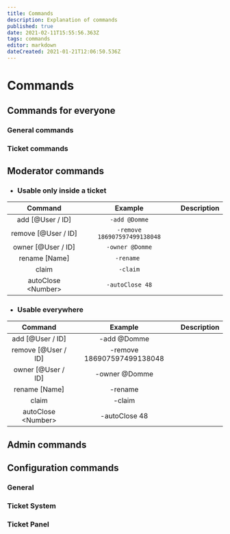 ```yaml
---
title: Commands
description: Explanation of commands
published: true
date: 2021-02-11T15:55:56.363Z
tags: commands
editor: markdown
dateCreated: 2021-01-21T12:06:50.536Z
---
```


# Commands
    

## Commands for everyone
### General commands

### Ticket commands

## Moderator commands
- ### Usable only inside a ticket
|       Command        	|    Example                  	| Description 	|
|:-------------------:  |:---------------------------: 	|:-----------:	|
| add [@User / ID]    	| `-add @Domme`               	|             	|
| remove [@User / ID] 	| `-remove 186907597499138048` 	|             	|
| owner [@User / ID]  	| `-owner @Domme`             	|             	|
| rename [Name]       	| `-rename `        			  		|             	|
| claim               	| `-claim`     						    	|             	|
| autoClose \<Number>  	| `-autoClose 48`						  	|             	|

- ### Usable everywhere
|       Command       	|    Example                 	| Description 	|
|:-------------------:	|:-------------------------: 	|:-----------:	|
| add [@User / ID]    	|   -add @Domme              	|             	|
| remove [@User / ID] 	| -remove 186907597499138048 	|             	|
| owner [@User / ID]  	|  -owner @Domme             	|             	|
| rename [Name]       	|    -rename         					|             	|
| claim               	|     -claim     							|             	|
| autoClose \<Number>  	|  -autoClose 48 							|             	|

## Admin commands
## Configuration commands
### General
### Ticket System
### Ticket Panel